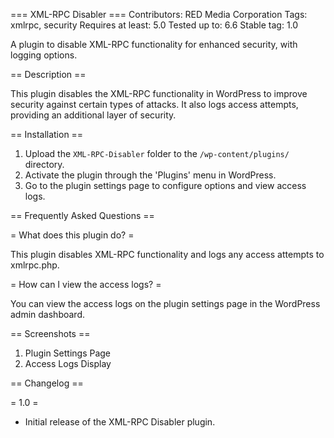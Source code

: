 === XML-RPC Disabler ===
Contributors: RED Media Corporation
Tags: xmlrpc, security
Requires at least: 5.0
Tested up to: 6.6
Stable tag: 1.0

A plugin to disable XML-RPC functionality for enhanced security, with logging options.

== Description ==

This plugin disables the XML-RPC functionality in WordPress to improve security against certain types of attacks. It also logs access attempts, providing an additional layer of security.

== Installation ==

1. Upload the `XML-RPC-Disabler` folder to the `/wp-content/plugins/` directory.
2. Activate the plugin through the 'Plugins' menu in WordPress.
3. Go to the plugin settings page to configure options and view access logs.

== Frequently Asked Questions ==

= What does this plugin do? =

This plugin disables XML-RPC functionality and logs any access attempts to xmlrpc.php.

= How can I view the access logs? =

You can view the access logs on the plugin settings page in the WordPress admin dashboard.

== Screenshots ==

1. Plugin Settings Page
2. Access Logs Display

== Changelog ==

= 1.0 =
* Initial release of the XML-RPC Disabler plugin.
